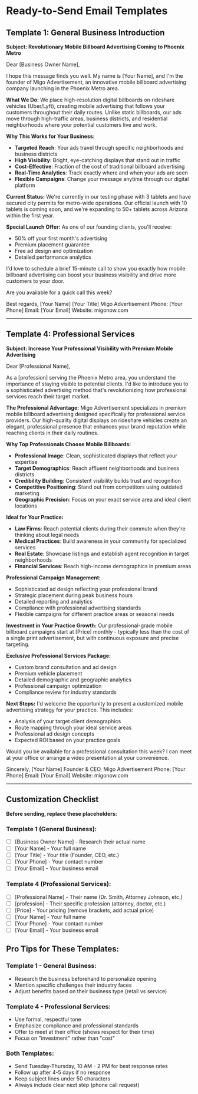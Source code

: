 # Ready-to-Send Email Templates

## Template 1: General Business Introduction

**Subject: Revolutionary Mobile Billboard Advertising Coming to Phoenix Metro**

Dear [Business Owner Name],

I hope this message finds you well. My name is [Your Name], and I'm the founder of Migo Advertisement, an innovative mobile billboard advertising company launching in the Phoenix Metro area.

**What We Do:**
We place high-resolution digital billboards on rideshare vehicles (Uber/Lyft), creating mobile advertising that follows your customers throughout their daily routes. Unlike static billboards, our ads move through high-traffic areas, business districts, and residential neighborhoods where your potential customers live and work.

**Why This Works for Your Business:**
- **Targeted Reach**: Your ads travel through specific neighborhoods and business districts
- **High Visibility**: Bright, eye-catching displays that stand out in traffic
- **Cost-Effective**: Fraction of the cost of traditional billboard advertising
- **Real-Time Analytics**: Track exactly where and when your ads are seen
- **Flexible Campaigns**: Change your message anytime through our digital platform

**Current Status:**
We're currently in our testing phase with 3 tablets and have secured city permits for metro-wide operations. Our official launch with 10 tablets is coming soon, and we're expanding to 50+ tablets across Arizona within the first year.

**Special Launch Offer:**
As one of our founding clients, you'll receive:
- 50% off your first month's advertising
- Premium placement guarantee
- Free ad design and optimization
- Detailed performance analytics

I'd love to schedule a brief 15-minute call to show you exactly how mobile billboard advertising can boost your business visibility and drive more customers to your door.

Are you available for a quick call this week?

Best regards,
[Your Name]
[Your Title]
Migo Advertisement
Phone: [Your Phone]
Email: [Your Email]
Website: migonow.com

---

## Template 4: Professional Services

**Subject: Increase Your Professional Visibility with Premium Mobile Advertising**

Dear [Professional Name],

As a [profession] serving the Phoenix Metro area, you understand the importance of staying visible to potential clients. I'd like to introduce you to a sophisticated advertising method that's revolutionizing how professional services reach their target market.

**The Professional Advantage:**
Migo Advertisement specializes in premium mobile billboard advertising designed specifically for professional service providers. Our high-quality digital displays on rideshare vehicles create an elegant, professional presence that enhances your brand reputation while reaching clients in their daily routines.

**Why Top Professionals Choose Mobile Billboards:**
- **Professional Image**: Clean, sophisticated displays that reflect your expertise
- **Target Demographics**: Reach affluent neighborhoods and business districts
- **Credibility Building**: Consistent visibility builds trust and recognition
- **Competitive Positioning**: Stand out from competitors using outdated marketing
- **Geographic Precision**: Focus on your exact service area and ideal client locations

**Ideal for Your Practice:**
- **Law Firms**: Reach potential clients during their commute when they're thinking about legal needs
- **Medical Practices**: Build awareness in your community for specialized services
- **Real Estate**: Showcase listings and establish agent recognition in target neighborhoods
- **Financial Services**: Reach high-income demographics in premium areas

**Professional Campaign Management:**
- Sophisticated ad design reflecting your professional brand
- Strategic placement during peak business hours
- Detailed reporting and analytics
- Compliance with professional advertising standards
- Flexible campaigns for different practice areas or seasonal needs

**Investment in Your Practice Growth:**
Our professional-grade mobile billboard campaigns start at [Price] monthly - typically less than the cost of a single print advertisement, but with continuous exposure and precise targeting.

**Exclusive Professional Services Package:**
- Custom brand consultation and ad design
- Premium vehicle placement
- Detailed demographic and geographic analytics
- Professional campaign optimization
- Compliance review for industry standards

**Next Steps:**
I'd welcome the opportunity to present a customized mobile advertising strategy for your practice. This includes:
- Analysis of your target client demographics
- Route mapping through your ideal service areas
- Professional ad design concepts
- Expected ROI based on your practice goals

Would you be available for a professional consultation this week? I can meet at your office or arrange a video presentation at your convenience.

Sincerely,
[Your Name]
Founder & CEO, Migo Advertisement
Phone: [Your Phone]
Email: [Your Email]
Website: migonow.com

---

## Customization Checklist

**Before sending, replace these placeholders:**

### Template 1 (General Business):
- [ ] [Business Owner Name] - Research their actual name
- [ ] [Your Name] - Your full name
- [ ] [Your Title] - Your title (Founder, CEO, etc.)
- [ ] [Your Phone] - Your contact number
- [ ] [Your Email] - Your business email

### Template 4 (Professional Services):
- [ ] [Professional Name] - Their name (Dr. Smith, Attorney Johnson, etc.)
- [ ] [profession] - Their specific profession (attorney, doctor, etc.)
- [ ] [Price] - Your pricing (remove brackets, add actual price)
- [ ] [Your Name] - Your full name
- [ ] [Your Phone] - Your contact number
- [ ] [Your Email] - Your business email

## Pro Tips for These Templates:

### **Template 1 - General Business:**
- Research the business beforehand to personalize opening
- Mention specific challenges their industry faces
- Adjust benefits based on their business type (retail vs service)

### **Template 4 - Professional Services:**
- Use formal, respectful tone
- Emphasize compliance and professional standards
- Offer to meet at their office (shows respect for their time)
- Focus on "investment" rather than "cost"

### **Both Templates:**
- Send Tuesday-Thursday, 10 AM - 2 PM for best response rates
- Follow up after 4-5 days if no response
- Keep subject lines under 50 characters
- Always include clear next step (phone call request)